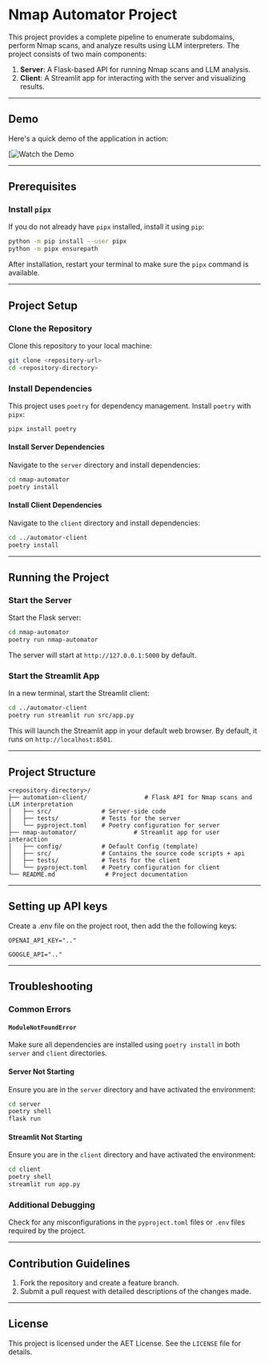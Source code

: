 # Nmap Automator Project

This project provides a complete pipeline to enumerate subdomains, perform Nmap scans, and analyze results using LLM interpreters. The project consists of two main components:

1. **Server**: A Flask-based API for running Nmap scans and LLM analysis.
2. **Client**: A Streamlit app for interacting with the server and visualizing results.

---
## Demo

Here's a quick demo of the application in action:

[![Watch the Demo](https://testusjedu-my.sharepoint.com/:v:/g/personal/toufic_fakhry_usj_edu_lb/EaTnnETVpkJCgkI3wu3eh1gB_y5uBN89T5oqt0soNC1ezQ?nav=eyJyZWZlcnJhbEluZm8iOnsicmVmZXJyYWxBcHAiOiJTdHJlYW1XZWJBcHAiLCJyZWZlcnJhbFZpZXciOiJTaGFyZURpYWxvZy1MaW5rIiwicmVmZXJyYWxBcHBQbGF0Zm9ybSI6IldlYiIsInJlZmVycmFsTW9kZSI6InZpZXcifX0%3D&e=GydWhG)

---

## Prerequisites

### Install `pipx`
If you do not already have `pipx` installed, install it using `pip`:

```bash
python -m pip install --user pipx
python -m pipx ensurepath
```

After installation, restart your terminal to make sure the `pipx` command is available.

---

## Project Setup

### Clone the Repository
Clone this repository to your local machine:

```bash
git clone <repository-url>
cd <repository-directory>
```

### Install Dependencies
This project uses `poetry` for dependency management. Install `poetry` with `pipx`:

```bash
pipx install poetry
```

#### Install Server Dependencies
Navigate to the `server` directory and install dependencies:

```bash
cd nmap-automator
poetry install
```

#### Install Client Dependencies
Navigate to the `client` directory and install dependencies:

```bash
cd ../automator-client
poetry install
```

---

## Running the Project

### Start the Server
Start the Flask server:

```bash
cd nmap-automator
poetry run nmap-automator
```
The server will start at `http://127.0.0.1:5000` by default.

### Start the Streamlit App
In a new terminal, start the Streamlit client:

```bash
cd ../automator-client
poetry run streamlit run src/app.py
```

This will launch the Streamlit app in your default web browser. By default, it runs on `http://localhost:8501`.

---

## Project Structure

```plaintext
<repository-directory>/
├── automation-client/                # Flask API for Nmap scans and LLM interpretation
│   ├── src/              # Server-side code
│   ├── tests/            # Tests for the server
│   └── pyproject.toml    # Poetry configuration for server
├── nmap-automator/                # Streamlit app for user interaction
│   ├── config/           # Default Config (template)  
│   ├── src/              # Contains the source code scripts + api
│   ├── tests/            # Tests for the client
│   └── pyproject.toml    # Poetry configuration for client
└── README.md              # Project documentation
```

---
## Setting up API keys

Create a .env file on the project root, then add the the following keys:

```code
OPENAI_API_KEY=".."

GOOGLE_API=".."
```
---

## Troubleshooting

### Common Errors

#### `ModuleNotFoundError`
Make sure all dependencies are installed using `poetry install` in both `server` and `client` directories.

#### Server Not Starting
Ensure you are in the `server` directory and have activated the environment:

```bash
cd server
poetry shell
flask run
```

#### Streamlit Not Starting
Ensure you are in the `client` directory and have activated the environment:

```bash
cd client
poetry shell
streamlit run app.py
```

### Additional Debugging
Check for any misconfigurations in the `pyproject.toml` files or `.env` files required by the project.

---

## Contribution Guidelines

1. Fork the repository and create a feature branch.
2. Submit a pull request with detailed descriptions of the changes made.

---

## License

This project is licensed under the AET License. See the `LICENSE` file for details.